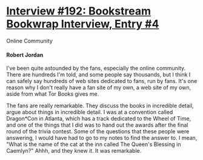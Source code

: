 # [Interview #192: Bookstream Bookwrap Interview, Entry #4](https://www.theoryland.com/intvmain.php?i=192#4)

Online Community

#### Robert Jordan

I've been quite astounded by the fans, especially the online community. There are hundreds I'm told, and some people say thousands, but I think I can safely say hundreds of web sites dedicated to fans, run by fans. It's one reason why I don't really have a fan site of my own, a web site of my own, aside from what Tor Books gives me.

The fans are really remarkable. They discuss the books in incredible detail, argue about things in incredible detail. I was at a convention called Dragon\*Con in Atlanta, which has a track dedicated to the Wheel of Time, and one of the things that I did was to hand out the awards after the final round of the trivia contest. Some of the questions that these people were answering, I would have had to go to my notes to find the answer to. I mean, "What is the name of the cat at the inn called The Queen's Blessing in Caemlyn?" Ahhh, and they knew it. It was remarkable.

